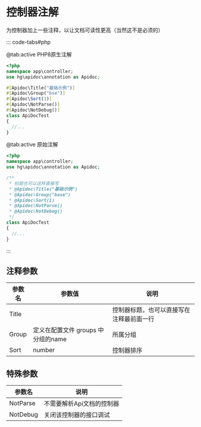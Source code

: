 # 控制器注解

为控制器加上一些注释，以让文档可读性更高（当然这不是必须的）

::: code-tabs#php

@tab:active PHP8原生注解

```php
<?php
namespace app\controller;
use hg\apidoc\annotation as Apidoc;

#[Apidoc\Title("基础示例")]
#[Apidoc\Group("bse")]
#[Apidoc\Sort(1)]
#[Apidoc\NotParse()]
#[Apidoc\NotDebug()]
class ApiDocTest
{
  //...    
}
```

@tab:active 原始注解

```php
<?php
namespace app\controller;
use hg\apidoc\annotation as Apidoc;

/**
 * 标题也可以这样直接写
 * @Apidoc\Title("基础示例")
 * @Apidoc\Group("base")
 * @Apidoc\Sort(1)
 * @Apidoc\NotParse()
 * @Apidoc\NotDebug()
 */
class ApiDocTest
{
  //...    
}
```

:::


## 注释参数

|参数名|参数值|说明|
|-|-|-|
|Title| |	控制器标题，也可以直接写在注释最前面一行 |	
|Group| 定义在配置文件 groups 中分组的name	|所属分组 |	
|Sort| number | 控制器排序|


## 特殊参数

|参数名|说明|
|-|-|	
|NotParse| 不需要解析Api文档的控制器 |	
|NotDebug| 关闭该控制器的接口调试 |
